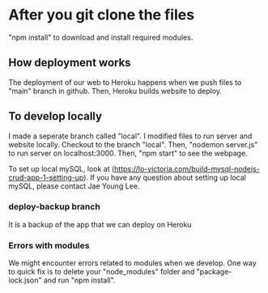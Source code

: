 # After you git clone the files
"npm install" to download and install required modules.

## How deployment works
The deployment of our web to Heroku happens when we push files to "main" branch in github. Then, Heroku builds website to deploy.

## To develop locally
I made a seperate branch called "local". I modified files to run server and website locally. 
Checkout to the branch "local".
Then, "nodemon server.js" to run server on localhost:3000.
Then, "npm start" to see the webpage.

To set up local mySQL, look at (https://lo-victoria.com/build-mysql-nodejs-crud-app-1-setting-up).
If you have any question about setting up local mySQL, please contact Jae Young Lee.

### deploy-backup branch
It is a backup of the app that we can deploy on Heroku

### Errors with modules
We might encounter errors related to modules when we develop. One way to quick fix is to delete your "node_modules" folder and "package-lock.json" and run "npm install".
